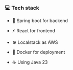 ### 💻 Tech stack
- 🍃 Spring boot for backend
- ⚡️ React for frontend
- ⚙️ Localstack as AWS
- 🐳 Docker for deployment

- ☕️ Using Java 23